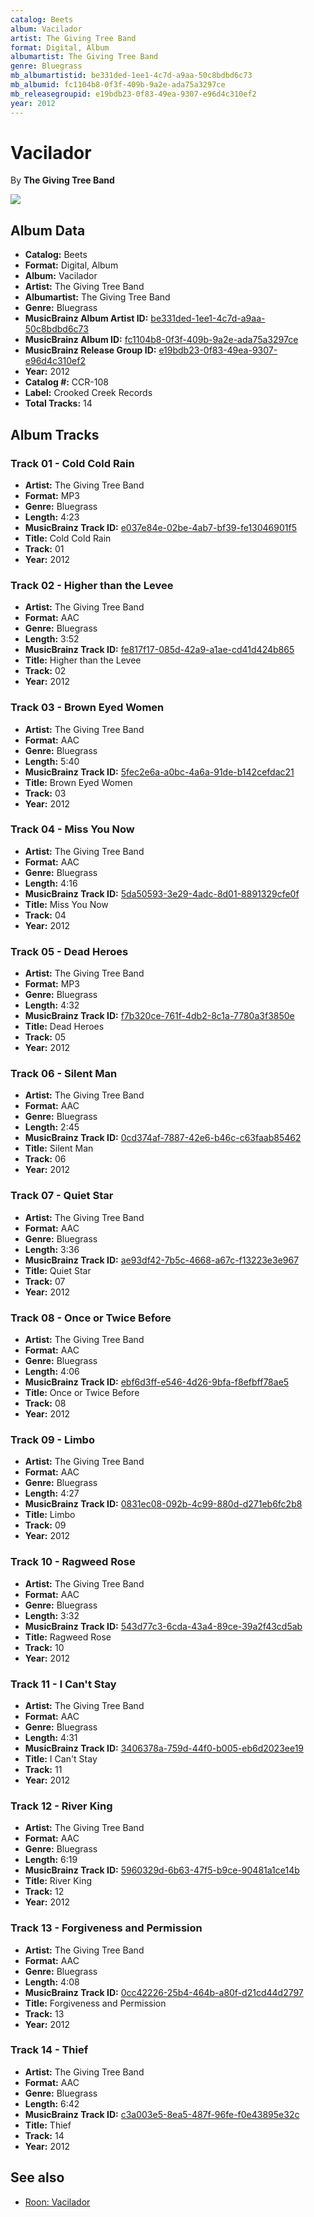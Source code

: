 ```yaml
---
catalog: Beets
album: Vacilador
artist: The Giving Tree Band
format: Digital, Album
albumartist: The Giving Tree Band
genre: Bluegrass
mb_albumartistid: be331ded-1ee1-4c7d-a9aa-50c8bdbd6c73
mb_albumid: fc1104b8-0f3f-409b-9a2e-ada75a3297ce
mb_releasegroupid: e19bdb23-0f83-49ea-9307-e96d4c310ef2
year: 2012
---
```


# Vacilador

By **The Giving Tree Band**

![](../../assets/beetscovers/The_Giving_Tree_Band-Vacilador.jpg)

## Album Data

- **Catalog:** Beets
- **Format:** Digital, Album
- **Album:** Vacilador
- **Artist:** The Giving Tree Band
- **Albumartist:** The Giving Tree Band
- **Genre:** Bluegrass
- **MusicBrainz Album Artist ID:** [be331ded-1ee1-4c7d-a9aa-50c8bdbd6c73](https://musicbrainz.org/artist/be331ded-1ee1-4c7d-a9aa-50c8bdbd6c73)
- **MusicBrainz Album ID:** [fc1104b8-0f3f-409b-9a2e-ada75a3297ce](https://musicbrainz.org/release/fc1104b8-0f3f-409b-9a2e-ada75a3297ce)
- **MusicBrainz Release Group ID:** [e19bdb23-0f83-49ea-9307-e96d4c310ef2](https://musicbrainz.org/release-group/e19bdb23-0f83-49ea-9307-e96d4c310ef2)
- **Year:** 2012
- **Catalog #:** CCR-108
- **Label:** Crooked Creek Records
- **Total Tracks:** 14

## Album Tracks

### Track 01 - Cold Cold Rain

- **Artist:** The Giving Tree Band
- **Format:** MP3
- **Genre:** Bluegrass
- **Length:** 4:23
- **MusicBrainz Track ID:** [e037e84e-02be-4ab7-bf39-fe13046901f5](https://musicbrainz.org/recording/e037e84e-02be-4ab7-bf39-fe13046901f5)
- **Title:** Cold Cold Rain
- **Track:** 01
- **Year:** 2012

### Track 02 - Higher than the Levee

- **Artist:** The Giving Tree Band
- **Format:** AAC
- **Genre:** Bluegrass
- **Length:** 3:52
- **MusicBrainz Track ID:** [fe817f17-085d-42a9-a1ae-cd41d424b865](https://musicbrainz.org/recording/fe817f17-085d-42a9-a1ae-cd41d424b865)
- **Title:** Higher than the Levee
- **Track:** 02
- **Year:** 2012

### Track 03 - Brown Eyed Women

- **Artist:** The Giving Tree Band
- **Format:** AAC
- **Genre:** Bluegrass
- **Length:** 5:40
- **MusicBrainz Track ID:** [5fec2e6a-a0bc-4a6a-91de-b142cefdac21](https://musicbrainz.org/recording/5fec2e6a-a0bc-4a6a-91de-b142cefdac21)
- **Title:** Brown Eyed Women
- **Track:** 03
- **Year:** 2012

### Track 04 - Miss You Now

- **Artist:** The Giving Tree Band
- **Format:** AAC
- **Genre:** Bluegrass
- **Length:** 4:16
- **MusicBrainz Track ID:** [5da50593-3e29-4adc-8d01-8891329cfe0f](https://musicbrainz.org/recording/5da50593-3e29-4adc-8d01-8891329cfe0f)
- **Title:** Miss You Now
- **Track:** 04
- **Year:** 2012

### Track 05 - Dead Heroes

- **Artist:** The Giving Tree Band
- **Format:** MP3
- **Genre:** Bluegrass
- **Length:** 4:32
- **MusicBrainz Track ID:** [f7b320ce-761f-4db2-8c1a-7780a3f3850e](https://musicbrainz.org/recording/f7b320ce-761f-4db2-8c1a-7780a3f3850e)
- **Title:** Dead Heroes
- **Track:** 05
- **Year:** 2012

### Track 06 - Silent Man

- **Artist:** The Giving Tree Band
- **Format:** AAC
- **Genre:** Bluegrass
- **Length:** 2:45
- **MusicBrainz Track ID:** [0cd374af-7887-42e6-b46c-c63faab85462](https://musicbrainz.org/recording/0cd374af-7887-42e6-b46c-c63faab85462)
- **Title:** Silent Man
- **Track:** 06
- **Year:** 2012

### Track 07 - Quiet Star

- **Artist:** The Giving Tree Band
- **Format:** AAC
- **Genre:** Bluegrass
- **Length:** 3:36
- **MusicBrainz Track ID:** [ae93df42-7b5c-4668-a67c-f13223e3e967](https://musicbrainz.org/recording/ae93df42-7b5c-4668-a67c-f13223e3e967)
- **Title:** Quiet Star
- **Track:** 07
- **Year:** 2012

### Track 08 - Once or Twice Before

- **Artist:** The Giving Tree Band
- **Format:** AAC
- **Genre:** Bluegrass
- **Length:** 4:06
- **MusicBrainz Track ID:** [ebf6d3ff-e546-4d26-9bfa-f8efbff78ae5](https://musicbrainz.org/recording/ebf6d3ff-e546-4d26-9bfa-f8efbff78ae5)
- **Title:** Once or Twice Before
- **Track:** 08
- **Year:** 2012

### Track 09 - Limbo

- **Artist:** The Giving Tree Band
- **Format:** AAC
- **Genre:** Bluegrass
- **Length:** 4:27
- **MusicBrainz Track ID:** [0831ec08-092b-4c99-880d-d271eb6fc2b8](https://musicbrainz.org/recording/0831ec08-092b-4c99-880d-d271eb6fc2b8)
- **Title:** Limbo
- **Track:** 09
- **Year:** 2012

### Track 10 - Ragweed Rose

- **Artist:** The Giving Tree Band
- **Format:** AAC
- **Genre:** Bluegrass
- **Length:** 3:32
- **MusicBrainz Track ID:** [543d77c3-6cda-43a4-89ce-39a2f43cd5ab](https://musicbrainz.org/recording/543d77c3-6cda-43a4-89ce-39a2f43cd5ab)
- **Title:** Ragweed Rose
- **Track:** 10
- **Year:** 2012

### Track 11 - I Can't Stay

- **Artist:** The Giving Tree Band
- **Format:** AAC
- **Genre:** Bluegrass
- **Length:** 4:31
- **MusicBrainz Track ID:** [3406378a-759d-44f0-b005-eb6d2023ee19](https://musicbrainz.org/recording/3406378a-759d-44f0-b005-eb6d2023ee19)
- **Title:** I Can't Stay
- **Track:** 11
- **Year:** 2012

### Track 12 - River King

- **Artist:** The Giving Tree Band
- **Format:** AAC
- **Genre:** Bluegrass
- **Length:** 6:19
- **MusicBrainz Track ID:** [5960329d-6b63-47f5-b9ce-90481a1ce14b](https://musicbrainz.org/recording/5960329d-6b63-47f5-b9ce-90481a1ce14b)
- **Title:** River King
- **Track:** 12
- **Year:** 2012

### Track 13 - Forgiveness and Permission

- **Artist:** The Giving Tree Band
- **Format:** AAC
- **Genre:** Bluegrass
- **Length:** 4:08
- **MusicBrainz Track ID:** [0cc42226-25b4-464b-a80f-d21cd44d2797](https://musicbrainz.org/recording/0cc42226-25b4-464b-a80f-d21cd44d2797)
- **Title:** Forgiveness and Permission
- **Track:** 13
- **Year:** 2012

### Track 14 - Thief

- **Artist:** The Giving Tree Band
- **Format:** AAC
- **Genre:** Bluegrass
- **Length:** 6:42
- **MusicBrainz Track ID:** [c3a003e5-8ea5-487f-96fe-f0e43895e32c](https://musicbrainz.org/recording/c3a003e5-8ea5-487f-96fe-f0e43895e32c)
- **Title:** Thief
- **Track:** 14
- **Year:** 2012


## See also

- [Roon: Vacilador](../../Roon/The_Giving_Tree_Band/Vacilador.md)
